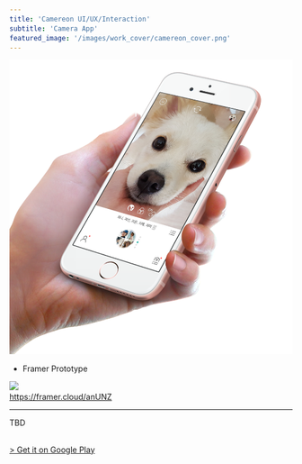 ```yaml
---
title: 'Camereon UI/UX/Interaction'
subtitle: 'Camera App'
featured_image: '/images/work_cover/camereon_cover.png'
---
```


![](/images/work_cover/camereon_cover.png)




* Framer Prototype
<div class="wrap_gif">
  <img src="{{ site.baseurl }}/images/work/framer/framer_camera_switch.gif">
  <br>
  <a href="https://framer.cloud/anUNZ" target="_blank">https://framer.cloud/anUNZ</a>
</div>

---

TBD


<br>
<a href="https://play.google.com/store/apps/details?id=com.jakin.camereon"> > Get it on Google Play</a>    
